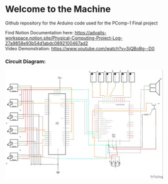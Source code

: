 # Welcome to the Machine
Github repository for the Arduino code used for the PComp-1 Final project   

Find Notion Documentation here: https://advaits-workspace.notion.site/Physical-Computing-Project-Log-27a9858e93b54d1abdc0892100467ad2        
Video Demonstration: https://www.youtube.com/watch?v=SjQBoBg--D0   

### Circuit Diagram:   

![Circuit Diagram](./Images/circuit_diagram.jpg)
